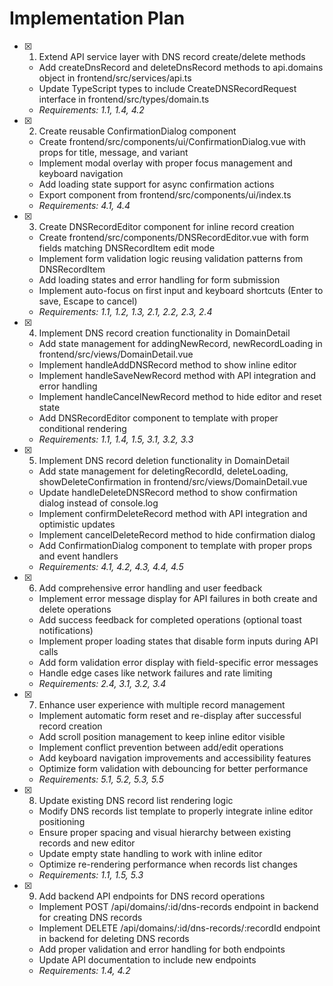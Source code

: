 # Implementation Plan

- [x] 1. Extend API service layer with DNS record create/delete methods
  - Add createDnsRecord and deleteDnsRecord methods to api.domains object in frontend/src/services/api.ts
  - Update TypeScript types to include CreateDNSRecordRequest interface in frontend/src/types/domain.ts
  - _Requirements: 1.1, 1.4, 4.2_

- [x] 2. Create reusable ConfirmationDialog component
  - Create frontend/src/components/ui/ConfirmationDialog.vue with props for title, message, and variant
  - Implement modal overlay with proper focus management and keyboard navigation
  - Add loading state support for async confirmation actions
  - Export component from frontend/src/components/ui/index.ts
  - _Requirements: 4.1, 4.4_

- [x] 3. Create DNSRecordEditor component for inline record creation
  - Create frontend/src/components/DNSRecordEditor.vue with form fields matching DNSRecordItem edit mode
  - Implement form validation logic reusing validation patterns from DNSRecordItem
  - Add loading states and error handling for form submission
  - Implement auto-focus on first input and keyboard shortcuts (Enter to save, Escape to cancel)
  - _Requirements: 1.1, 1.2, 1.3, 2.1, 2.2, 2.3, 2.4_

- [x] 4. Implement DNS record creation functionality in DomainDetail
  - Add state management for addingNewRecord, newRecordLoading in frontend/src/views/DomainDetail.vue
  - Implement handleAddDNSRecord method to show inline editor
  - Implement handleSaveNewRecord method with API integration and error handling
  - Implement handleCancelNewRecord method to hide editor and reset state
  - Add DNSRecordEditor component to template with proper conditional rendering
  - _Requirements: 1.1, 1.4, 1.5, 3.1, 3.2, 3.3_

- [x] 5. Implement DNS record deletion functionality in DomainDetail
  - Add state management for deletingRecordId, deleteLoading, showDeleteConfirmation in frontend/src/views/DomainDetail.vue
  - Update handleDeleteDNSRecord method to show confirmation dialog instead of console.log
  - Implement confirmDeleteRecord method with API integration and optimistic updates
  - Implement cancelDeleteRecord method to hide confirmation dialog
  - Add ConfirmationDialog component to template with proper props and event handlers
  - _Requirements: 4.1, 4.2, 4.3, 4.4, 4.5_

- [x] 6. Add comprehensive error handling and user feedback
  - Implement error message display for API failures in both create and delete operations
  - Add success feedback for completed operations (optional toast notifications)
  - Implement proper loading states that disable form inputs during API calls
  - Add form validation error display with field-specific error messages
  - Handle edge cases like network failures and rate limiting
  - _Requirements: 2.4, 3.1, 3.2, 3.4_

- [x] 7. Enhance user experience with multiple record management
  - Implement automatic form reset and re-display after successful record creation
  - Add scroll position management to keep inline editor visible
  - Implement conflict prevention between add/edit operations
  - Add keyboard navigation improvements and accessibility features
  - Optimize form validation with debouncing for better performance
  - _Requirements: 5.1, 5.2, 5.3, 5.5_

- [x] 8. Update existing DNS record list rendering logic
  - Modify DNS records list template to properly integrate inline editor positioning
  - Ensure proper spacing and visual hierarchy between existing records and new editor
  - Update empty state handling to work with inline editor
  - Optimize re-rendering performance when records list changes
  - _Requirements: 1.1, 1.5, 5.3_

- [x] 9. Add backend API endpoints for DNS record operations
  - Implement POST /api/domains/:id/dns-records endpoint in backend for creating DNS records
  - Implement DELETE /api/domains/:id/dns-records/:recordId endpoint in backend for deleting DNS records
  - Add proper validation and error handling for both endpoints
  - Update API documentation to include new endpoints
  - _Requirements: 1.4, 4.2_